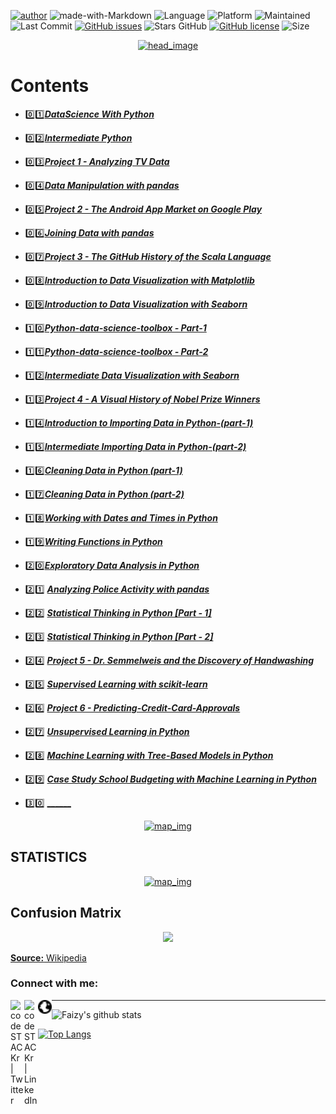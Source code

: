[![author](https://img.shields.io/badge/author-mohd--faizy-red)](https://github.com/mohd-faizy)
![made-with-Markdown](https://img.shields.io/badge/Made%20with-markdown-blue)
![Language](https://img.shields.io/github/languages/top/mohd-faizy/CAREER-TRACK-Data-Scientist-with-Python)
![Platform](https://img.shields.io/badge/platform-jupyter%20labs-blue)
![Maintained](https://img.shields.io/maintenance/yes/2021)
![Last Commit](https://img.shields.io/github/last-commit/mohd-faizy/CAREER-TRACK-Data-Scientist-with-Python)
[![GitHub issues](https://img.shields.io/github/issues/mohd-faizy/CAREER-TRACK-Data-Scientist-with-Python)](https://github.com/mohd-faizy/CAREER-TRACK-Data-Scientist-with-Python)
![Stars GitHub](https://img.shields.io/github/stars/mohd-faizy/CAREER-TRACK-Data-Scientist-with-Python)
[![GitHub license](https://img.shields.io/github/license/mohd-faizy/CAREER-TRACK-Data-Scientist-with-Python)](https://github.com/mohd-faizy/CAREER-TRACK-Data-Scientist-with-Python/blob/main/LICENSE)
![Size](https://img.shields.io/github/repo-size/mohd-faizy/CAREER-TRACK-Data-Scientist-with-Python)



<p align='center'>
  <a href="#">
    <img src='https://github.com/mohd-faizy/CAREER-TRACK-Data-Scientist-with-Python/blob/main/_png/head_new.gif?raw=true' alt="head_image">
  </a>
</p>

# __Contents__  
- :zero::one:[___DataScience With Python___](https://github.com/mohd-faizy/DataScience-With-Python/tree/main/01_Introduction%20to%20Python)

- :zero::two:[___Intermediate Python___](https://github.com/mohd-faizy/DataScience-With-Python/tree/main/02-Intermediate%20Python)

- :zero::three:[___Project 1 - Analyzing TV Data___](https://github.com/mohd-faizy/DataScience-With-Python/tree/main/03_Project_1_Analyzing%20TV%20Data)

- :zero::four:[___Data Manipulation with pandas___](https://github.com/mohd-faizy/DataScience-With-Python/tree/main/04_Data%20Manipulation%20with%20pandas)

- :zero::five:[___Project 2 - The Android App Market on Google Play___](https://github.com/mohd-faizy/DataScience-With-Python/tree/main/05_Project_2_Google_Play_Store_apps_and_reviews)

- :zero::six:[___Joining Data with pandas___](https://github.com/mohd-faizy/DataScience-With-Python/tree/main/06_Joining%20Data%20with%20pandas)

- :zero::seven:[___Project 3 - The GitHub History of the Scala Language___](https://github.com/mohd-faizy/CAREER-TRACK-Data-Scientist-with-Python/tree/main/07_Project_3_The%20GitHub%20History%20of%20the%20Scala%20Language)

- :zero::eight:[___Introduction to Data Visualization with Matplotlib___](https://github.com/mohd-faizy/CAREER-TRACK-Data-Scientist-with-Python/tree/main/08_Introduction%20to%20Data%20Visualization%20with%20Matplotlib)

- :zero::nine:[___Introduction to Data Visualization with Seaborn___](https://github.com/mohd-faizy/CAREER-TRACK-Data-Scientist-with-Python/tree/main/09_Introduction%20to%20Data%20Visualization%20with%20Seaborn)

- :one::zero:[___Python-data-science-toolbox - Part-1___](<https://github.com/mohd-faizy/CAREER-TRACK-Data-Scientist-with-Python/tree/main/10_python-data-science-toolbox-(part-1)>)

- :one::one:[___Python-data-science-toolbox - Part-2___](<https://github.com/mohd-faizy/CAREER-TRACK-Data-Scientist-with-Python/tree/main/11_python-data-science-toolbox-(part-2)>)

- :one::two:[___Intermediate Data Visualization with Seaborn___](https://github.com/mohd-faizy/CAREER-TRACK-Data-Scientist-with-Python/tree/main/12_Intermediate%20Data%20Visualization%20with%20Seaborn)

- :one::three:[___Project 4 - A Visual History of Nobel Prize Winners___](https://github.com/mohd-faizy/CAREER-TRACK-Data-Scientist-with-Python/tree/main/13_Project_4_A%20Visual%20History%20of%20Nobel%20Prize%20Winners)

- :one::four:[___Introduction to Importing Data in Python-(part-1)___](https://github.com/mohd-faizy/CAREER-TRACK-Data-Scientist-with-Python/tree/main/14_Introduction%20to%20Importing%20Data%20in%20Python)

- :one::five:[___Intermediate Importing Data in Python-(part-2)___](<https://github.com/mohd-faizy/CAREER-TRACK-Data-Scientist-with-Python/tree/main/15_Intermediate%20Importing%20Data%20in%20Python-(part-2)>)

- :one::six:[___Cleaning Data in Python (part-1)___](https://github.com/mohd-faizy/CAREER-TRACK-Data-Scientist-with-Python/tree/main/16_Cleaning%20Data%20in%20Python%20%5BPart%20-%201%5D)

- :one::seven:[___Cleaning Data in Python (part-2)___](https://github.com/mohd-faizy/CAREER-TRACK-Data-Scientist-with-Python/tree/main/17_Cleaning%20Data%20in%20Python%20%5BPart%20-%202%5D)

- :one::eight:[___Working with Dates and Times in Python___](https://github.com/mohd-faizy/CAREER-TRACK-Data-Scientist-with-Python/tree/main/18_Working%20with%20Dates%20and%20Times%20in%20Python)

- :one::nine:[___Writing Functions in Python___](https://github.com/mohd-faizy/CAREER-TRACK-Data-Scientist-with-Python/tree/main/19_Writing%20Functions%20in%20Python)
- :two::zero:[___Exploratory Data Analysis in Python___](https://github.com/mohd-faizy/CAREER-TRACK-Data-Scientist-with-Python/tree/main/20_Exploratory%20Data%20Analysis%20in%20Python)

- :two::one: [___Analyzing Police Activity with pandas___](https://github.com/mohd-faizy/CAREER-TRACK-Data-Scientist-with-Python/tree/main/21_Analyzing%20Police%20Activity%20with%20pandas)

- :two::two: [___Statistical Thinking in Python [Part  - 1]___](https://github.com/mohd-faizy/CAREER-TRACK-Data-Scientist-with-Python/tree/main/22_Statistical-Thinking-in-Python-%5BPart%20-1%5D)

- :two::three: [___Statistical Thinking in Python [Part  - 2]___](https://github.com/mohd-faizy/CAREER-TRACK-Data-Scientist-with-Python/tree/main/23_Statistical-Thinking-in-Python-%5BPart%20-2%5D)

- :two::four: [___Project 5 - Dr. Semmelweis and the Discovery of Handwashing___]()
- :two::five: [___Supervised Learning with scikit-learn___](https://github.com/mohd-faizy/CAREER-TRACK-Data-Scientist-with-Python/tree/main/25_Supervised%20Learning%20with%20scikit-learn)
- :two::six: [___Project 6 - Predicting-Credit-Card-Approvals___](https://github.com/mohd-faizy/CAREER-TRACK-Data-Scientist-with-Python/tree/main/26_Project_6_Predicting-Credit-Card-Approvals)
- :two::seven: [___Unsupervised Learning in Python___](https://github.com/mohd-faizy/CAREER-TRACK-Data-Scientist-with-Python/tree/main/27_Unsupervised%20Learning%20in%20Python)
- :two::eight: [___Machine Learning with Tree-Based Models in Python___](https://github.com/mohd-faizy/CAREER-TRACK-Data-Scientist-with-Python/tree/main/28_Machine-Learning-with-Tree-Based-Models-in-Python)
- :two::nine: [___Case Study School Budgeting with Machine Learning in Python___](https://github.com/mohd-faizy/CAREER-TRACK-Data-Scientist-with-Python/tree/main/29_Case-Study-School-Budgeting-with-Machine-Learning-in-Python)
- :three::zero: [______]()

<p align='center'>
  <a href="#">
    <img src='https://github.com/mohd-faizy/CAREER-TRACK-Data-Scientist-with-Python/blob/main/_png/Data-Scientist%20with-Python.png?raw=true' alt="map_img">
  </a>
</p>


## __STATISTICS__ 

<p align='center'>
  <a href="#">
    <img src='https://github.com/mohd-faizy/CAREER-TRACK-Data-Scientist-with-Python/blob/main/_png/STATISTICS.png?raw=true' alt="map_img">
  </a>
</p>

## Confusion Matrix
<p align='center'>
  <a href="#">
    <img src='https://github.com/mohd-faizy/CAREER-TRACK-Data-Scientist-with-Python/blob/main/_png/Confusion%20Matrix.png?raw=true'>
  </a>
</p>

[__Source:__ Wikipedia](https://en.wikipedia.org/wiki/Confusion_matrix)

### Connect with me:

[<img align="left" alt="codeSTACKr | Twitter" width="22px" src="https://cdn.jsdelivr.net/npm/simple-icons@v3/icons/twitter.svg" />][twitter]
[<img align="left" alt="codeSTACKr | LinkedIn" width="22px" src="https://cdn.jsdelivr.net/npm/simple-icons@v3/icons/linkedin.svg" />][linkedin]
[<img align="left" alt="codeSTACKr.com" width="22px" src="https://raw.githubusercontent.com/iconic/open-iconic/master/svg/globe.svg" />][StackExchange AI]

[twitter]: https://twitter.com/F4izy
[linkedin]: https://www.linkedin.com/in/mohd-faizy/
[StackExchange AI]: https://ai.stackexchange.com/users/36737/cypher


---


![Faizy's github stats](https://github-readme-stats.vercel.app/api?username=mohd-faizy&show_icons=true)


[![Top Langs](https://github-readme-stats.vercel.app/api/top-langs/?username=mohd-faizy&layout=compact)](https://github.com/mohd-faizy/github-readme-stats)
